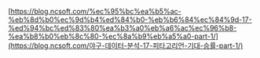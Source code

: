 [https://blog.ncsoft.com/%ec%95%bc%ea%b5%ac-%eb%8d%b0%ec%9d%b4%ed%84%b0-%eb%b6%84%ec%84%9d-17-%ed%94%bc%ed%83%80%ea%b3%a0%eb%a6%ac%ec%96%b8-%ea%b8%b0%eb%8c%80-%ec%8a%b9%eb%a5%a0-part-1/](https://blog.ncsoft.com/야구-데이터-분석-17-피타고리언-기대-승률-part-1/)